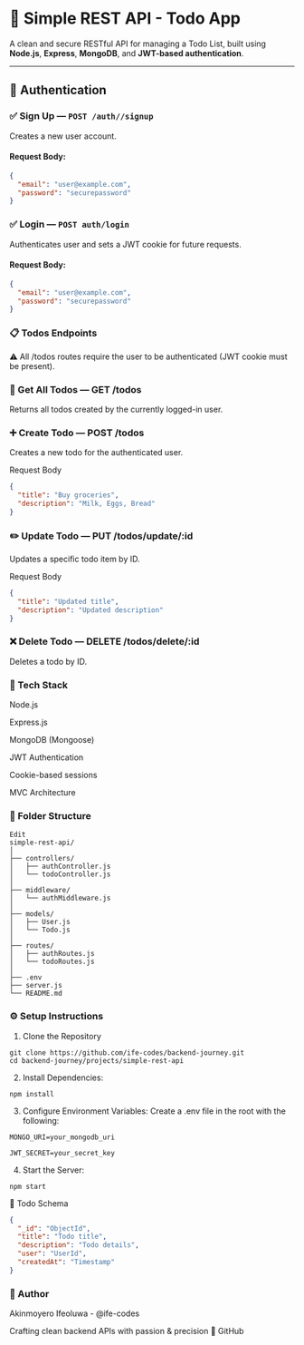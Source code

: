 # 📝 Simple REST API - Todo App

A clean and secure RESTful API for managing a Todo List, built using **Node.js**, **Express**, **MongoDB**, and **JWT-based authentication**.

---

## 🔐 Authentication

### ✅ Sign Up — `POST /auth//signup`
Creates a new user account.

#### Request Body:
```json
{
  "email": "user@example.com",
  "password": "securepassword"
}
```

### ✅ Login — `POST auth/login`
Authenticates user and sets a JWT cookie for future requests.

#### Request Body:
``` json
{
  "email": "user@example.com",
  "password": "securepassword"
}
```

### 📋 Todos Endpoints

⚠️ All /todos routes require the user to be authenticated (JWT cookie must be present).

### 📄 Get All Todos — GET /todos
Returns all todos created by the currently logged-in user.

### ➕ Create Todo — POST /todos
Creates a new todo for the authenticated user.

Request Body
```json
{
  "title": "Buy groceries",
  "description": "Milk, Eggs, Bread"
}
```

### ✏️ Update Todo — PUT /todos/update/:id
Updates a specific todo item by ID.

Request Body
```json
{
  "title": "Updated title",
  "description": "Updated description"
}
```

### ❌ Delete Todo — DELETE /todos/delete/:id
Deletes a todo by ID.

### 🧩 Tech Stack
Node.js

Express.js

MongoDB (Mongoose)

JWT Authentication

Cookie-based sessions

MVC Architecture

### 📁 Folder Structure
```pgsql
Edit
simple-rest-api/
│
├── controllers/
│   ├── authController.js
│   └── todoController.js
│
├── middleware/
│   └── authMiddleware.js
│
├── models/
│   ├── User.js
│   └── Todo.js
│
├── routes/
│   ├── authRoutes.js
│   └── todoRoutes.js
│
├── .env
├── server.js
└── README.md
```

### ⚙️ Setup Instructions
1. Clone the Repository
```
git clone https://github.com/ife-codes/backend-journey.git
cd backend-journey/projects/simple-rest-api
```
2. Install Dependencies: 
```
npm install
```
3. Configure Environment Variables:
Create a .env file in the root with the following:

```
MONGO_URI=your_mongodb_uri

JWT_SECRET=your_secret_key
```
4. Start the Server:

```
npm start
```

🧪 Todo Schema
``` json
{
  "_id": "ObjectId",
  "title": "Todo title",
  "description": "Todo details",
  "user": "UserId",
  "createdAt": "Timestamp"
}
```

### 🚀 Author
Akinmoyero Ifeoluwa - @ife-codes


Crafting clean backend APIs with passion & precision 🚀
GitHub